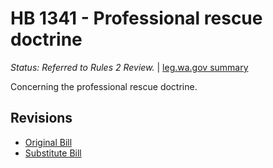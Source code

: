 # HB 1341 - Professional rescue doctrine
*Status: Referred to Rules 2 Review.* | [leg.wa.gov summary](https://app.leg.wa.gov/billsummary?BillNumber=1341&Year=2021)

Concerning the professional rescue doctrine.

## Revisions
* [Original Bill](1/)
* [Substitute Bill](S/)